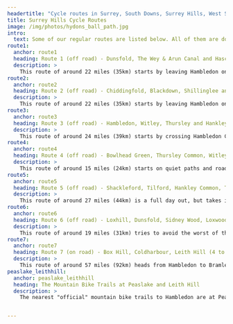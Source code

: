```yaml
---
headertitle: "Cycle routes in Surrey, South Downs, Surrey Hills, West Sussex, Guildford, Haslemere, Farnham, Godalming, Chiddingfold, Petworth, Peaslake and Leith Hill. Cycle Surrey Hills."
title: Surrey Hills Cycle Routes
image: /img/photos/hydons_ball_path.jpg
intro: 
  text: Some of our regular routes are listed below. All of them are downloadable via a GPX file to your GPS device or smartphone, we can also provide printed maps and advice on routes on bike collection. All these routes start and finish in the village of Hambledon. The off road routes are cross country and use a combination of quiet country roads, bridleways and forest tracks.<br/><br/>The nearest "official" mountain bike trails are at Peaslake (**[30 minutes drive from Hambledon](https://www.google.co.uk/maps/dir/51.1372631,-0.6203126/Hurtwood+Car+Park+2+(Walking+Bottom),+Guildford+GU5+9QW/@51.1618912,-0.5649715,13z/data=!3m1!4b1!4m10!4m9!1m1!4e1!1m5!1m1!1s0x4875dcba7032bc45:0x11ff64e57e930f7!2m2!1d-0.4504985!2d51.1896591!3e0)**) and Leith Hill (**[35 minutes drive from Hambledon](https://www.google.co.uk/maps/dir/51.1372631,-0.6203126/Redlands+Parking,+Abinger+Rd,+Dorking+RH5+6HG/@51.140033,-0.5567964,12z/data=!3m1!4b1!4m18!1m7!3m6!1s0x4875e80865a10fbb:0x5349134959aeb7f2!2sRedlands+Parking!3b1!8m2!3d51.176848!4d-0.359693!4m9!1m1!4e1!1m5!1m1!1s0x4875e80865a10fbb:0x5349134959aeb7f2!2m2!1d-0.359693!2d51.176848!3e0)**). <a href="#peaslake_leithhill">Click here for more information</a> about accessing the Leith Hill and Peaslake mountain bike trails.
route1:
  anchor: route1
  heading: Route 1 (off road) - Dunsfold, The Wey & Arun Canal and Hascombe Hill (3.5 to 4 hours)
  description: >
    This route of around 22 miles (35km) starts by leaving Hambledon on a quiet country road where you can get used to your bike. Then heads into the woods south of Dunsfold, before following the Wey & Arun canal north through some wonderful quiet countryside to the Three Compasses pub. From there we'll head north to do a circuit of Hascombe Hill ending at The White Horse in Hascombe. Finally we'll climb up onto the Greensand Way to return to Hambledon. Around 80% of the route is off-road and the total ascent is 517m.
route2:
  anchor: route2
  heading: Route 2 (off road) - Chiddingfold, Blackdown, Shillinglee and Upper Vann (3.5 to 4 hours)
  description: >
    This route of around 22 miles (35km) starts by leaving Hambledon on a back road to Chiddingfold where you can get used to your bike. Then heads up Blackdown for some of the best views in the South of England, before heading down to the quintessential English village of Lurgashall and the Noah's Ark pub. From there we'll head north through woodland through Shillinglee. Finally we'll climb up to the hidden hamlet of Upper Vann to return to Hambledon. Around 70% of the route is off-road and the total ascent is 611m.
route3:
  anchor: route3
  heading: Route 3 (off road) - Hambledon, Witley, Thursley and Hankley Commons, Devil's Punchbowl, Chiddingfold, Dunsfold and Upper Vann (3.5 to 4 hours)
  description: >
    This route of around 24 miles (39km) starts by crossing Hambledon Common where you can get used to your bike. Then across Witley, Thursley and Hankley Commons. From Hankley Common we'll head south to the Devil's Punchbowl and up Gibbet Hill, then drop down to Grayswood. A cross-country route to Chiddingfold and then on to Dunsfold. From Dunsfold we'll take a scenic route around the back of Vann House. Finally we'll climb up to the hidden hamlet of Upper Vann to return to Hambledon. Around 80% of the route is off-road and the total ascent is 619m.
route4:
  anchor: route4
  heading: Route 4 (off road) - Bowlhead Green, Thursley Common, Witley Common and Busses Common (2 to 2.5 hours)
  description: >
    This route of around 15 miles (24km) starts on quiet paths and roads to Bowlhead Green. Then follows bridleways around Thursley National Nature Reserve. From there the route crosses over into Witley Common and returns to Hambledon via Busses Common. Around 70% of the route is off-road and the total ascent is 363m.
route5:
  anchor: route5
  heading: Route 5 (off road) - Shackleford, Tilford, Hankley Common, Thursley Common (5 to 6 hours)
  description: >
    This route of around 27 miles (44km) is a full day out, but takes in seven pubs, a brewery and three cafes, so you won't be short of sustenance. It starts by heading north from Hambledon to cross the A3 at Eashing, then heads towards Shackelford. You now go cross country to Tilford before heading south to Frensham Big Pond. From here you start heading east across Hankley and Thursley Commons, cross the A3 and head back towards Hambledon. Around 80% of the route is off-road and the total ascent is 589m.
route6:
  anchor: route6
  heading: Route 6 (off road) - Loxhill, Dunsfold, Sidney Wood, Loxwood, Hog Wood, Tugely Wood (4 to 5 hours)
  description: >
    This route of around 19 miles (31km) tries to avoid the worst of the mud and is relatively flat, so is a good option if it's been wet. It starts by across to Dunsfold on a farm track, then heads south east through Sidney Wood before taking the Wey South path and the Wey and Arun canal path to Loxwood and **[The Onslow Arms](http://onslowarmsloxwood.com)**. The return route takes you through Hog Wood and Tugley Wood before returning to Hambledon. Around 60% of the route is off-road and the total ascent is 310m. **[You can download a more detailed description here.](/routes/pdf/route6.pdf)**
route7:
  anchor: route7
  heading: Route 7 (on road) - Box Hill, Coldharbour, Leith Hill (4 to 5 hours)
  description: >
    This route of around 57 miles (92km) heads from Hambledon to Bramley, over to Ranmore Common, then takes in the iconic Surrey Hills climbs of Box Hill, Coldharbour and Leith Hill before heading back to Hambledon via Dunsfold. The total ascent is 1400m.
peaslake_leithhill:
  anchor: peaslake_leithhill
  heading: The Mountain Bike Trails at Peaslake and Leith Hill
  description: >
    The nearest "official" mountain bike trails to Hambledon are at Peaslake and Leith Hill, but note these are not trail centres and there is only one way-marked trail (Summer Lightning at Leith Hill).<br/></br><strong>Peaslake (The Hurtwood)</strong><br/>Peaslake is a 30 minute drive from Hambledon (or an 80 minute cycle). There's a great Mountain Bike Shop there, Pedal and Spoke, but they don't currently offer rentals. The trails at Holmbury, Pitch and Winterfold are short and well built but are not marked. There's a lot of information on the various tarils on the **[TrailForks site](https://www.trailforks.com/route/peaslake19k/)**, here are links for two of the better know trails, **[Barry Knows Best](https://www.trailforks.com/trails/barry-knows-best-19767/)** and **[Yoghurt Pots](https://www.trailforks.com/trails/yogurt-pots/)**. They get very busy at the weekends. The best way to access them is to head for **[Hurtwood Car Park 2 at Walking Bottom](https://goo.gl/maps/wdUxb3E8BsK2)** in the village of Peaslake.<br/></br><strong>Leith Hill</strong><br/>Just down the road from Peaslake and accesible from the Peaslake trails by bridleway, is the **[Summer Lightning](https://www.trailforks.com/trails/summer-lightning/)** trail at Leith Hill. The trail starts near the Tower at the top of Leith Hill on the North side just below the green. The best way to access it is to park at **[Redlands Parking](https://goo.gl/maps/iwMHvkGqCzt)** on Abinger Road near the village of Coldharbour.


---
```


